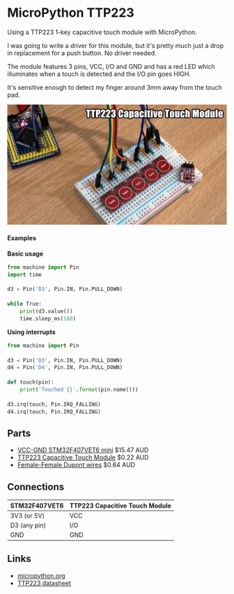 # MicroPython TTP223

Using a TTP223 1-key capacitive touch module with MicroPython.

I was going to write a driver for this module, but it's pretty much just a drop in replacement for a push button. No driver needed.

The module features 3 pins, VCC, I/O and GND and has a red LED which illuminates when a touch is detected and the I/O pin goes HIGH.

It's sensitive enough to detect my finger around 3mm away from the touch pad.

![demo](docs/demo.jpg)

#### Examples

**Basic usage**

```python
from machine import Pin
import time

d3 = Pin('D3', Pin.IN, Pin.PULL_DOWN)

while True:
    print(d3.value())
    time.sleep_ms(100)
```

**Using interrupts**

```python
from machine import Pin

d3 = Pin('D3', Pin.IN, Pin.PULL_DOWN)
d4 = Pin('D4', Pin.IN, Pin.PULL_DOWN)

def touch(pin):
    print('Touched {}'.format(pin.name()))

d3.irq(touch, Pin.IRQ_FALLING)
d4.irq(touch, Pin.IRQ_FALLING)
```

## Parts

* [VCC-GND STM32F407VET6 mini](https://www.aliexpress.com/item/STM32F407VET6-Mini-version-of-the-core-board-STM32-minimum-system-version/32709285751.html) $15.47 AUD
* [TTP223 Capacitive Touch Module](https://www.aliexpress.com/item/5PCS-LOT-NEW-TTP223-Touch-button-Module-Capacitor-type-Single-Channel-Self-Locking-Touch-switch-sensor/32416625219.html) $0.22 AUD
* [Female-Female Dupont wires](https://www.aliexpress.com/item/10pcs-10cm-2-54mm-1p-1p-Pin-Male-to-Male-Color-Breadboard-Cable-Jump-Wire-Jumper/32636873838.html) $0.64 AUD

## Connections

STM32F407VET6 | TTP223 Capacitive Touch Module
------------- | -----------------
3V3 (or 5V)   | VCC
D3 (any pin)  | I/O
GND           | GND

## Links

* [micropython.org](http://micropython.org)
* [TTP223 datasheet](https://infusionsystems.com/support/TTP223.pdf)
